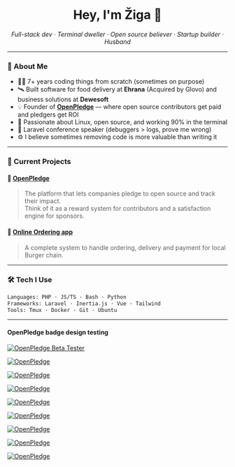 <h1 align="center">Hey, I'm Žiga 👋</h1>
<p align="center">
  <em>Full-stack dev · Terminal dweller · Open source believer · Startup builder · Husband</em>
</p>

---

### 🧠 About Me

- 👨‍💻 7+ years coding things from scratch (sometimes on purpose)
- 🛰 Built software for food delivery at <b>Ehrana</b> (Acquired by Glovo) and business solutions at <b>Dewesoft</b>
- 💡 Founder of <a href="https://openpledge.io" target="_blank"><b>OpenPledge</b></a> — where open source contributors get paid and pledgers get ROI
- 🐧 Passionate about Linux, open source, and working 90% in the terminal
- 🎤 Laravel conference speaker (debuggers > logs, prove me wrong)
- ⚙️ I believe sometimes removing code is more valuable than writing it

---

### 💼 Current Projects

#### 🚀 [OpenPledge](https://openpledge.io)
> The platform that lets companies pledge to open source and track their impact.  
> Think of it as a reward system for contributors and a satisfaction engine for sponsors.

#### 🧠 [Online Ordering app](https://order.hoodburger.si)
> A complete system to handle ordering, delivery and payment for local Burger chain.

---

### 🛠️ Tech I Use

```bash
Languages: PHP · JS/TS · Bash · Python
Frameworks: Laravel · Inertia.js · Vue · Tailwind
Tools: Tmux · Docker · Git · Ubuntu
```

----

#### OpenPledge badge design testing

[![OpenPledge Beta Tester](https://img.shields.io/badge/OpenPledge-Beta%20Tester-blueviolet?style=for-the-badge&logo=github&logoColor=white)](https://openpledge.io/beta-testers)



[![OpenPledge](https://benxlabs.com/images/openpledge_badge.svg)](https://openpledge.io)



[![OpenPledge](https://benxlabs.com/images/openpledge_badge_contributor.svg)](https://openpledge.io)



[![OpenPledge](https://benxlabs.com/images/openpledge_badge_glass.svg)](https://openpledge.io)



[![OpenPledge](https://benxlabs.com/images/openpledge_badge_dark.svg)](https://openpledge.io)



[![OpenPledge](https://benxlabs.com/images/openpledge_badge1.svg)](https://openpledge.io)




[![OpenPledge](https://benxlabs.com/images/motion_shine.svg)](https://openpledge.io)




[![OpenPledge](https://benxlabs.com/images/visual_hierarchy.svg)](https://openpledge.io)



[![OpenPledge](https://benxlabs.com/images/premium_minimalist.svg)](https://openpledge.io)

